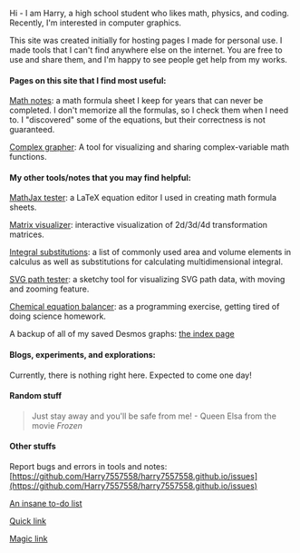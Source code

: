 Hi - I am Harry, a high school student who likes math, physics, and coding. Recently, I'm interested in computer graphics.

This site was created initially for hosting pages I made for personal use. I made tools that I can't find anywhere else on the internet. You are free to use and share them, and I'm happy to see people get help from my works.

#### Pages on this site that I find most useful:

[Math notes](https://harry7557558.github.io/notes/equations.html): a math formula sheet I keep for years that can never be completed. I don't memorize all the formulas, so I check them when I need to. I "discovered" some of the equations, but their correctness is not guaranteed.

[Complex grapher](https://harry7557558.github.io/tools/complex.html): A tool for visualizing and sharing complex-variable math functions.

#### My other tools/notes that you may find helpful:

[MathJax tester](https://harry7557558.github.io/tools/mathjaxt.html): a LaTeX equation editor I used in creating math formula sheets.

[Matrix visualizer](https://harry7557558.github.io/tools/matrixv.html): interactive visualization of 2d/3d/4d transformation matrices.

[Integral substitutions](https://harry7557558.github.io/notes/substitution.html): a list of commonly used area and volume elements in calculus as well as substitutions for calculating multidimensional integral.

[SVG path tester](https://harry7557558.github.io/tools/svgpath.html): a sketchy tool for visualizing SVG path data, with moving and zooming feature.

[Chemical equation balancer](https://harry7557558.github.io/tools/chemequ.html): as a programming exercise, getting tired of doing science homework.

A backup of all of my saved Desmos graphs: [the index page](https://harry7557558.github.io/graph_backup/desmos/index.html)

#### Blogs, experiments, and explorations:

Currently, there is nothing right here. Expected to come one day!

#### Random stuff

> Just stay away and you'll be safe from me!  - Queen Elsa from the movie *Frozen*

#### Other stuffs

Report bugs and errors in tools and notes: [https://github.com/Harry7557558/harry7557558.github.io/issues](https://github.com/Harry7557558/harry7557558.github.io/issues)

[An insane to-do list](https://docs.google.com/document/d/1xdJfVFV0bo8dZDvf2vMuDvsxw-24_l99ezHr-nSUhc8/mobilebasic)

[Quick link](https://harry7557558.github.io/unlisted.html)

[Magic link](https://harry7557558.github.io/DMOJ-Render_Main/50pointer/%E2%80%8E/index.html)

